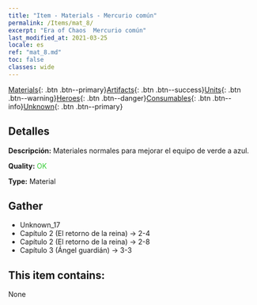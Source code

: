 ```yaml
---
title: "Item - Materials - Mercurio común"
permalink: /Items/mat_8/
excerpt: "Era of Chaos  Mercurio común"
last_modified_at: 2021-03-25
locale: es
ref: "mat_8.md"
toc: false
classes: wide
---
```

 [Materials](/es/Items/){: .btn .btn--primary}[Artifacts](/es/Items/Artifacts/){: .btn .btn--success}[Units](/es/Items/Units/){: .btn .btn--warning}[Heroes](/es/Items/Heroes/){: .btn .btn--danger}[Consumables](/es/Items/Consumables/){: .btn .btn--info}[Unknown](/es/Items/Unknown/){: .btn .btn--primary}

## Detalles
 **Descripción:** Materiales normales para mejorar el equipo de verde a azul.

 **Quality:** <span style="color: #32CD32">OK</span>

 **Type:** Material

## Gather

*    Unknown_17 
*    Capítulo 2 (El retorno de la reina) -> 2-4 
*    Capítulo 2 (El retorno de la reina) -> 2-8 
*    Capítulo 3 (Ángel guardián) -> 3-3 

## This item contains:

  None

